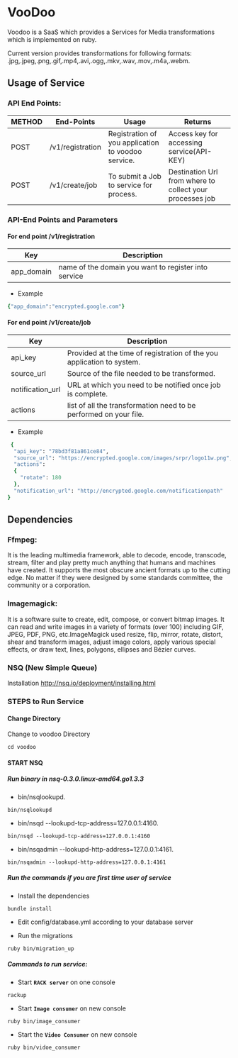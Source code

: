 VooDoo
======

Voodoo is a SaaS which provides a Services for Media transformations which is implemented on ruby.

Current version provides transformations for following formats: 
.jpg,.jpeg,.png,.gif,.mp4,.avi,.ogg,.mkv,.wav,.mov,.m4a,.webm.


Usage of Service
----------------

### API End Points:
| METHOD | End-Points       | Usage                                              | Returns                                                  |
|--------|------------------|----------------------------------------------------|----------------------------------------------------------|
| POST	 | /v1/registration	| Registration of you application to voodoo service. | Access key for accessing service(API-KEY)                |
| POST	 | /v1/create/job	| To submit a Job to service for process.            | Destination Url from where to collect your processes job |


### API-End Points and Parameters
#### For end point /v1/registration
|    Key   |Description                                          |
|----------|-----------------------------------------------------|
|app_domain| name of the domain you want to register into service|

* Example

```ruby
{"app_domain":"encrypted.google.com"}
```

#### For end point /v1/create/job
|Key             |Description                                                            |
|----------------|-----------------------------------------------------------------------|
|api_key         | Provided at the time of registration of the you application to system.|
|source_url      | Source of the file needed to be transformed.                          |
|notification_url| URL at which you need to be notified once job is complete.            |
|actions         | list of all the transformation need to be performed on your file.     |

* Example

```ruby
 {
  "api_key": "78bd3f81a861ce84",
  "source_url": "https://encrypted.google.com/images/srpr/logo11w.png",
  "actions": 
  {
    "rotate": 180
  },
  "notification_url": "http://encrypted.google.com/notificationpath"
}
```

Dependencies
------------

### Ffmpeg:
It is the leading multimedia framework, able to decode, encode, transcode, stream, filter and play pretty much anything that humans and machines have created. It supports the most obscure ancient formats up to the cutting edge. No matter if they were designed by some standards committee, the community or a corporation.

### Imagemagick:
It is a software suite to create, edit, compose, or convert bitmap images. It can read and write images in a variety of formats (over 100) including GIF, JPEG, PDF, PNG, etc.ImageMagick used resize, flip, mirror, rotate, distort, shear and transform images, adjust image colors, apply various special effects, or draw text, lines, polygons, ellipses and Bézier curves.

### NSQ (New Simple Queue)
Installation
http://nsq.io/deployment/installing.html

### STEPS to Run Service

#### Change Directory

Change to voodoo Directory
```Shell
cd voodoo
```

#### START NSQ

##### Run binary in nsq-0.3.0.linux-amd64.go1.3.3


* bin/nsqlookupd.
```Shell
bin/nsqlookupd
```
* bin/nsqd --lookupd-tcp-address=127.0.0.1:4160.
```Shell
bin/nsqd --lookupd-tcp-address=127.0.0.1:4160
```
* bin/nsqadmin --lookupd-http-address=127.0.0.1:4161.
```Shell
bin/nsqadmin --lookupd-http-address=127.0.0.1:4161
```


##### Run the commands if you are first time user of service 

* Install the dependencies
```Shell
bundle install
```
* Edit config/database.yml according to your database server

* Run the migrations

```Shell
ruby bin/migration_up
```


##### Commands to run service:

* Start **`RACK server`** on one console
```Shell
rackup
```
* Start **`Image consumer`** on new console
```Shell
ruby bin/image_consumer
```
* Start the **`Video Consumer`** on new console
```Shell
ruby bin/vidoe_consumer
```